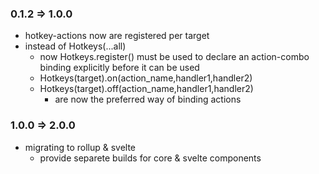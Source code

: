 ### 0.1.2 => 1.0.0

- hotkey-actions now are registered per target
- instead of Hotkeys(...all)
  - now Hotkeys.register() must be used to declare an action-combo binding explicitly before it can be used
  - Hotkeys(target).on(action_name,handler1,handler2)
  - Hotkeys(target).off(action_name,handler1,handler2)
    - are now the preferred way of binding actions

### 1.0.0 => 2.0.0

- migrating to rollup & svelte
  - provide separete builds for core & svelte components

